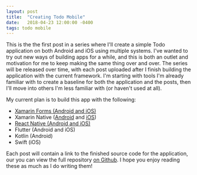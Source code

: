 ```yaml
---
layout: post
title:  "Creating Todo Mobile"
date:   2018-04-23 12:00:00 -0400
tags: todo mobile
---
```


This is the the first post in a series where I'll create a simple Todo application on both Android and iOS using multiple systems. I've wanted to try out new ways of building apps for a while, and this is both an outlet and motivation for me to keep making the same thing over and over. The series will be released over time, with each post uploaded after I finish building the application with the current framework. I'm starting with tools I'm already familiar with to create a baseline for both the application and the posts, then I'll move into others I'm less familiar with (or haven't used at all).

My current plan is to build this app with the following:

* <a href="/2018/04/23/todo-xamarin-forms.html">Xamarin Forms (Android and iOS)</a>
* Xamarin Native (<a href="/2018/04/29/todo-xamarin-native-android.html">Android</a> and <a href="/2018/05/01/todo-xamarin-native-ios.html">iOS</a>)
* <a href="/2018/06/07/todo-react-native.html">React Native (Android and iOS)</a>
* Flutter (Android and iOS)
* Kotlin (Android)
* Swift (iOS)

Each post will contain a link to the finished source code for the application, our you can view the full repository <a href="https://github.com/HofmaDresu/TodoMobile/">on Github</a>. I hope you enjoy reading these as much as I do writing them!